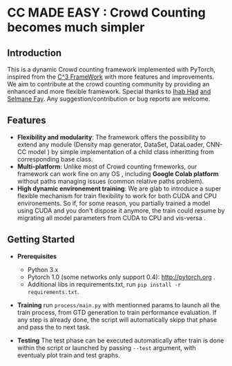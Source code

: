 # **CC MADE EASY : Crowd Counting becomes much simpler**

## **Introduction**
This is a dynamic Crowd counting framework implemented with PyTorch, inspired from the [C^3 FrameWork](https://github.com/gjy3035/C-3-Framework) with more features and improvements. We aim to contribute at the crowd counting community by providing an enhanced and more flexible  framework.
Special thanks to [Ihab Had](https://) [and Selmane Fay](https://).
Any suggestion/contribution or bug reports are welcome.

## **Features**
* **Flexibility and modularity**: The framework offers the possibility to extend any module (Density map generator, DataSet, DataLoader, CNN-CC model ) by simple implementation of a child class inheritting from corresponding base class.
* **Multi-platform**: Unlike most of Crowd counting frmeworks, our framework can work fine on any OS , including **Google Colab platform** without paths managing issues (common relative paths problem).
* **High dynamic environement training**: We are glab to introduce a super flexible mechanism for train flexibility to work for both CUDA and CPU environements. So if, for some reason, you partially trained a model using CUDA and you don't dispose it anymore, the train could resume by migrating all model parameters from CUDA to CPU and vis-versa .

## **Getting Started**

* **Prerequisites**
    * Python 3.x
    * Pytorch 1.0 (some networks only support 0.4): http://pytorch.org .
    * Additional libs in requirements.txt, run `pip install -r requirements.txt`.
    
* **Training**
run `process/main.py` with mentionned params to launch all the train process, from GTD generation to train performance evaluation. If any step is already done, the script will automatically skipp that phase and pass the to next task.

* **Testing**
The test phase can be executed automatically after train is done within the script or launched by passing `--test` argument, with eventualy plot train and test graphs.
